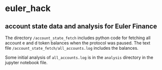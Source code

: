 # euler_hack
## account state data and analysis for Euler Finance

The directory `/account_state_fetch` includes python code for fetching all account e and d token balances 
when the protocol was paused. The text file `/account_state_fetch/all_accounts.log` includes the balances.

Some initial analysis of `all_accounts.log` is in the `analysis` directory in the jupyter notebook file.
